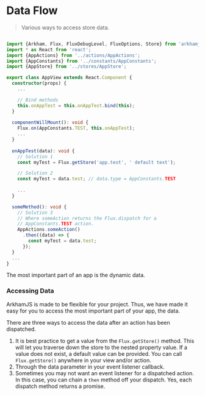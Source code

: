 # Data Flow

> Various ways to access store data.

```javascript

```

```typescript
import {Arkham, Flux, FluxDebugLevel, FluxOptions, Store} from 'arkhamjs';
import * as React from 'react';
import {AppActions} from '../actions/AppActions';
import {AppConstants} from '../constants/AppConstants';
import {AppStore} from '../stores/AppStore';

export class AppView extends React.Component {
  constructor(props) {
    ...

    // Bind methods
    this.onAppTest = this.onAppTest.bind(this);
  }
  
  componentWillMount(): void {
    Flux.on(AppConstants.TEST, this.onAppTest);
    ...
  }
  
  onAppTest(data): void {
    // Solution 1
    const myTest = Flux.getStore('app.test', ' default text');

    // Solution 2
    const myTest = data.test; // data.type = AppConstants.TEST
    
    ...
  }

  someMethod(): void {
    // Solution 3
    // Where someAction returns the Flux.dispatch for a 
    // AppConstants.TEST action.
    AppActions.someAction()
      .then((data) => {
        const myTest = data.test;
      });
  }
  ...
}
```

The most important part of an app is the dynamic data.

### Accessing Data

ArkhamJS is made to be flexible for your project. Thus, we have made it easy for you to access the most important part of your app, the data.

There are three ways to access the data after an action has been dispatched.

  1. It is best practice to get a value from the `Flux.getStore()` method. This will let you traverse down the store to the nested property value. If a value does not exist, a default value can be provided. You can call `Flux.getStore()` anywhere in your view and/or action.
  2. Through the data parameter in your event listener callback. 
  3. Sometimes you may not want an event listener for a dispatched action. In this case, you can chain a `then` method off your dispatch. Yes, each dispatch method returns a promise. 